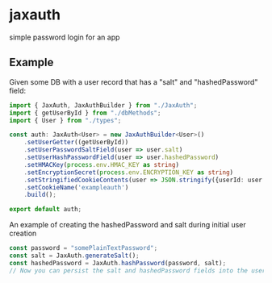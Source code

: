 # jaxauth
simple password login for an app

## Example
Given some DB with a user record that has a "salt" and "hashedPassword" field:

```typescript
import { JaxAuth, JaxAuthBuilder } from "./JaxAuth";
import { getUserById } from "./dbMethods";
import { User } from "./types";

const auth: JaxAuth<User> = new JaxAuthBuilder<User>()
    .setUserGetter((getUserById))
    .setUserPasswordSaltField(user => user.salt)
    .setUserHashPasswordField(user => user.hashedPassword)
    .setHMACKey(process.env.HMAC_KEY as string)
    .setEncryptionSecret(process.env.ENCRYPTION_KEY as string)
    .setStringifiedCookieContents(user => JSON.stringify({userId: user.userId, userEmail: user.userEmail}))
    .setCookieName('exampleauth')
    .build();

export default auth;
```

An example of creating the hashedPassword and salt during initial user creation

```typescript
const password = "somePlainTextPassword";
const salt = JaxAuth.generateSalt();
const hashedPassword = JaxAuth.hashPassword(password, salt);
// Now you can persist the salt and hashedPassword fields into the user record.
```